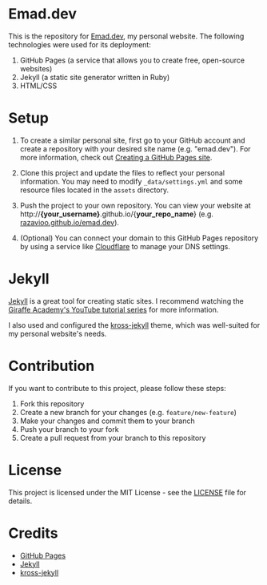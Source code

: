 # Emad.dev

This is the repository for [Emad.dev](http://www.emad.dev), my personal website. The following technologies were used for its deployment:

1. GitHub Pages (a service that allows you to create free, open-source websites)
2. Jekyll (a static site generator written in Ruby)
3. HTML/CSS

# Setup

1. To create a similar personal site, first go to your GitHub account and create a repository with your desired site name (e.g. "emad.dev"). For more information, check out [Creating a GitHub Pages site](https://docs.github.com/en/pages/getting-started-with-github-pages/creating-a-github-pages-site).

2. Clone this project and update the files to reflect your personal information. You may need to modify `_data/settings.yml` and some resource files located in the `assets` directory.

3. Push the project to your own repository. You can view your website at http://**{your_username}**.github.io/{**your_repo_name**} (e.g. [razavioo.github.io/emad.dev](http://razavioo.github.io/emad.dev)).

4. (Optional) You can connect your domain to this GitHub Pages repository by using a service like [Cloudflare](http://cloudflare.com) to manage your DNS settings.

# Jekyll
[Jekyll](https://jekyllrb.com) is a great tool for creating static sites. I recommend watching the [Giraffe Academy's YouTube tutorial series](https://youtube.com/playlist?list=PLLAZ4kZ9dFpOPV5C5Ay0pHaa0RJFhcmcB) for more information.

I also used and configured the [kross-jekyll](https://github.com/themefisher/kross-jekyll) theme, which was well-suited for my personal website's needs.

# Contribution

If you want to contribute to this project, please follow these steps:

1. Fork this repository
2. Create a new branch for your changes (e.g. `feature/new-feature`)
3. Make your changes and commit them to your branch
4. Push your branch to your fork
5. Create a pull request from your branch to this repository

# License

This project is licensed under the MIT License - see the [LICENSE](LICENSE) file for details.

# Credits
- [GitHub Pages](https://pages.github.com)
- [Jekyll](https://jekyllrb.com)
- [kross-jekyll](https://github.com/themefisher/kross-jekyll)
